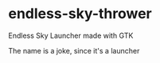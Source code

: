 # endless-sky-thrower
Endless Sky Launcher made with GTK

The name is a joke, since it's a launcher
